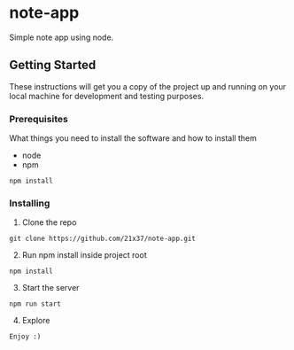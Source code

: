 # note-app
Simple note app using node.

## Getting Started

These instructions will get you a copy of the project up and running on your local machine for development and testing purposes.

### Prerequisites

What things you need to install the software and how to install them
- node
- npm

```
npm install
```

### Installing

1. Clone the repo

```
git clone https://github.com/21x37/note-app.git
```

2. Run npm install inside project root

```
npm install
```

3. Start the server

```
npm run start
```

4. Explore

```
Enjoy :)
```
